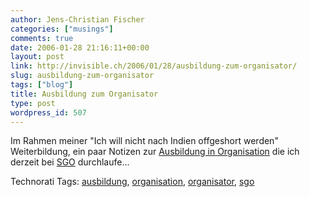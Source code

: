 ```yaml
---
author: Jens-Christian Fischer
categories: ["musings"]
comments: true
date: 2006-01-28 21:16:11+00:00
layout: post
link: http://invisible.ch/2006/01/28/ausbildung-zum-organisator/
slug: ausbildung-zum-organisator
tags: ["blog"]
title: Ausbildung zum Organisator
type: post
wordpress_id: 507
---
```


Im Rahmen meiner "Ich will nicht nach Indien offgeshort werden" Weiterbildung, ein paar Notizen zur [Ausbildung in Organisation][1] die ich derzeit bei [SGO][2] durchlaufe...

[1]: http://not.invisible.ch/articles/2006/01/27/von-ausbildung-organisation-und-zielen
[2]: http://www.sgo.ch


Technorati Tags: [ausbildung](http://www.technorati.com/tag/ausbildung), [organisation](http://www.technorati.com/tag/organisation), [organisator](http://www.technorati.com/tag/organisator), [sgo](http://www.technorati.com/tag/sgo)
